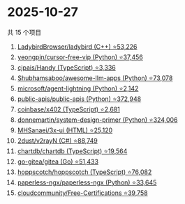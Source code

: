 # 2025-10-27

共 15 个项目

<!-- BEGIN GITHUB -->
<!-- 最后更新时间 2025-10-27 07:08:31 +0800 -->
1. [LadybirdBrowser/ladybird (C++) ⭐53,226](https://github.com/LadybirdBrowser/ladybird)
1. [yeongpin/cursor-free-vip (Python) ⭐37,456](https://github.com/yeongpin/cursor-free-vip)
1. [cjpais/Handy (TypeScript) ⭐3,336](https://github.com/cjpais/Handy)
1. [Shubhamsaboo/awesome-llm-apps (Python) ⭐73,078](https://github.com/Shubhamsaboo/awesome-llm-apps)
1. [microsoft/agent-lightning (Python) ⭐2,142](https://github.com/microsoft/agent-lightning)
1. [public-apis/public-apis (Python) ⭐372,948](https://github.com/public-apis/public-apis)
1. [coinbase/x402 (TypeScript) ⭐2,681](https://github.com/coinbase/x402)
1. [donnemartin/system-design-primer (Python) ⭐324,006](https://github.com/donnemartin/system-design-primer)
1. [MHSanaei/3x-ui (HTML) ⭐25,120](https://github.com/MHSanaei/3x-ui)
1. [2dust/v2rayN (C#) ⭐88,749](https://github.com/2dust/v2rayN)
1. [chartdb/chartdb (TypeScript) ⭐19,564](https://github.com/chartdb/chartdb)
1. [go-gitea/gitea (Go) ⭐51,433](https://github.com/go-gitea/gitea)
1. [hoppscotch/hoppscotch (TypeScript) ⭐76,082](https://github.com/hoppscotch/hoppscotch)
1. [paperless-ngx/paperless-ngx (Python) ⭐33,645](https://github.com/paperless-ngx/paperless-ngx)
1. [cloudcommunity/Free-Certifications ⭐39,758](https://github.com/cloudcommunity/Free-Certifications)
<!-- END GITHUB -->